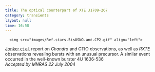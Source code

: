 ```yaml
---
title: The optical counterpart of XTE J1709-267
category: transients
layout: null
time: 16:58
---
```

<!-- converted from blosxom format post by dkg 22.1.2022 -->
<!-- created by convert.pl on Tue Jan 31 00:58:41 EST 2012 -->
<!-- converted from ../2004/07/optical-counterpart-of-xte-j1709-267.html -->
<!-- Post timestamp Saturday, July 31, 2004 12:58 AM -->
<!-- touch -t 200407310058 -->
<!-- Labels: 2004, papers, thermonuclear bursts -->
      <img src="images/Ref.stars.5isUSNO.and.CP2.gif" align="left">
<a href="http://arXiv.org/abs/astro-ph/0406208">Jonker et al.</a> report on <em>Chandra</em> and CTIO observations, as well as <em>RXTE</em> observations revealing bursts with an unusual precursor. A similar event occurred in the well-known burster 4U&nbsp;1636-536<br clear="left">
<em>Accepted by MNRAS 22 July 2004</em>
